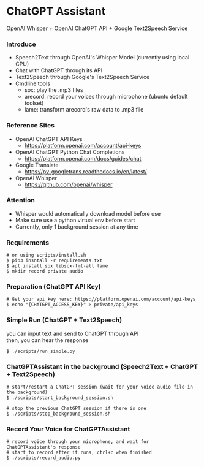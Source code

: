 ChatGPT Assistant
===
OpenAI Whisper + OpenAI ChatGPT API + Google Text2Speech Service

### Introduce
- Speech2Text through OpenAI's Whisper Model (currently using local CPU)
- Chat with ChatGPT through its API
- Text2Speech through Google's Text2Speech Service
- Cmdline tools
    - sox: play the .mp3 files
    - arecord: record your voices through microphone (ubuntu default toolset)
    - lame: transform arecord's raw data to .mp3 file

### Reference Sites
- OpenAI ChatGPT API Keys
    - https://platform.openai.com/account/api-keys
- OpenAI ChatGPT Python Chat Completions
    - https://platform.openai.com/docs/guides/chat
- Google Translate
    - https://py-googletrans.readthedocs.io/en/latest/
- OpenAI Whisper
    - https://github.com/openai/whisper

### Attention
- Whisper would automatically download model before use
- Make sure use a python virtual env before start
- Currently, only 1 background session at any time

### Requirements
```
# or using scripts/install.sh
$ pip3 insntall -r requirements.txt
$ apt install sox libsox-fmt-all lame
$ mkdir record private audio
```

### Preparation (ChatGPT API Key)
```
# Get your api key here: https://platform.openai.com/account/api-keys
$ echo "{CHATGPT_ACCESS_KEY}" > private/api_keys
```

### Simple Run (ChatGPT + Text2Speech)
you can input text and send to ChatGPT through API<br>
then, you can hear the response
```
$ ./scripts/run_simple.py
```

### ChatGPTAssistant in the background (Speech2Text + ChatGPT + Text2Speech)
```
# start/restart a ChatGPT session (wait for your voice audio file in the background)
$ ./scripts/start_background_session.sh

# stop the previous ChatGPT session if there is one
$ ./scripts/stop_background_session.sh
```

### Record Your Voice for ChatGPTAssistant
```
# record voice through your microphone, and wait for ChatGPTAssistant's response
# start to record after it runs, ctrl+c when finished
$ ./scripts/record_audio.py
```
